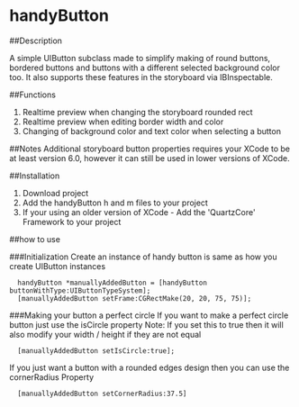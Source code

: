# handyButton

##Description

  A simple UIButton subclass made to simplify making of round buttons, bordered buttons and buttons with a different selected background color too. It also supports these features in the storyboard via IBInspectable.
  
##Functions
  1. Realtime preview when changing the storyboard rounded rect 
  2. Realtime preview when editing border width and color
  3. Changing of background color and text color when selecting a button
  
##Notes
  Additional storyboard button properties requires your XCode to be at least version 6.0, however it can still be used in lower versions of XCode.

##Installation
  1. Download project
  2. Add the handyButton h and m files to your project
  3. If your using an older version of XCode - Add the 'QuartzCore' Framework to your project

##how to use

###Initialization
  Create an instance of handy button is same as how you create UIButton instances
```objc
  handyButton *manuallyAddedButton = [handyButton buttonWithType:UIButtonTypeSystem];
  [manuallyAddedButton setFrame:CGRectMake(20, 20, 75, 75)];
```
###Making your button a perfect circle
  If you want to make a perfect circle button just use the isCircle property 
  Note: If you set this to true then it will also modify your width / height if they are not equal
```objc
  [manuallyAddedButton setIsCircle:true];
```

  If you just want a button with a rounded edges design then you can use the cornerRadius Property
```objc
  [manuallyAddedButton setCornerRadius:37.5]
```
  

